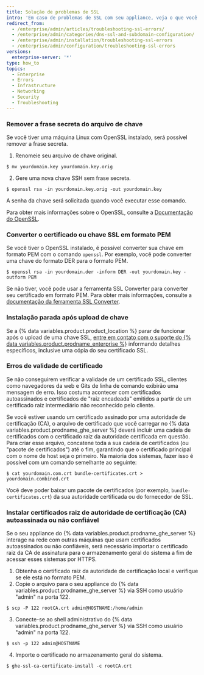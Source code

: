 ```yaml
---
title: Solução de problemas de SSL
intro: 'Em caso de problemas de SSL com seu appliance, veja o que você pode fazer para resolvê-los.'
redirect_from:
  - /enterprise/admin/articles/troubleshooting-ssl-errors/
  - /enterprise/admin/categories/dns-ssl-and-subdomain-configuration/
  - /enterprise/admin/installation/troubleshooting-ssl-errors
  - /enterprise/admin/configuration/troubleshooting-ssl-errors
versions:
  enterprise-server: '*'
type: how_to
topics:
  - Enterprise
  - Errors
  - Infrastructure
  - Networking
  - Security
  - Troubleshooting
---
```


### Remover a frase secreta do arquivo de chave

Se você tiver uma máquina Linux com OpenSSL instalado, será possível remover a frase secreta.

1. Renomeie seu arquivo de chave original.
  ```shell
  $ mv yourdomain.key yourdomain.key.orig
  ```
2. Gere uma nova chave SSH sem frase secreta.
  ```shell
  $ openssl rsa -in yourdomain.key.orig -out yourdomain.key
  ```

A senha da chave será solicitada quando você executar esse comando.

Para obter mais informações sobre o OpenSSL, consulte a [Documentação do OpenSSL](https://www.openssl.org/docs/).

### Converter o certificado ou chave SSL em formato PEM

Se você tiver o OpenSSL instalado, é possível converter sua chave em formato PEM com o comando `openssl`. Por exemplo, você pode converter uma chave do formato DER para o formato PEM.

```shell
$ openssl rsa -in yourdomain.der -inform DER -out yourdomain.key -outform PEM
```

Se não tiver, você pode usar a ferramenta SSL Converter para converter seu certificado em formato PEM. Para obter mais informações, consulte a [documentação da ferramenta SSL Converter](https://www.sslshopper.com/ssl-converter.html).

### Instalação parada após upload de chave

Se a {% data variables.product.product_location %} parar de funcionar após o upload de uma chave SSL, [entre em contato com o suporte do {% data variables.product.prodname_enterprise %}](https://enterprise.github.com/support) informando detalhes específicos, inclusive uma cópia do seu certificado SSL.

### Erros de validade de certificado

Se não conseguirem verificar a validade de um certificado SSL, clientes como navegadores da web e Gits de linha de comando exibirão uma mensagem de erro. Isso costuma acontecer com certificados autoassinados e certificados de "raiz encadeada" emitidos a partir de um certificado raiz intermediário não reconhecido pelo cliente.

Se você estiver usando um certificado assinado por uma autoridade de certificação (CA), o arquivo de certificado que você carregar no {% data variables.product.prodname_ghe_server %} deverá incluir uma cadeia de certificados com o certificado raiz da autoridade certificada em questão. Para criar esse arquivo, concatene toda a sua cadeia de certificados (ou "pacote de certificados") até o fim, garantindo que o certificado principal com o nome de host seja o primeiro. Na maioria dos sistemas, fazer isso é possível com um comando semelhante ao seguinte:

```shell
$ cat yourdomain.com.crt bundle-certificates.crt > yourdomain.combined.crt
```

Você deve poder baixar um pacote de certificados (por exemplo, `bundle-certificates.crt`) da sua autoridade certificada ou do fornecedor de SSL.

### Instalar certificados raiz de autoridade de certificação (CA) autoassinada ou não confiável

Se o seu appliance do {% data variables.product.prodname_ghe_server %} interage na rede com outras máquinas que usam certificados autoassinados ou não confiáveis, será necessário importar o certificado raiz da CA de assinatura para o armazenamento geral do sistema a fim de acessar esses sistemas por HTTPS.

1. Obtenha o certificado raiz da autoridade de certificação local e verifique se ele está no formato PEM.
2. Copie o arquivo para o seu appliance do {% data variables.product.prodname_ghe_server %} via SSH como usuário "admin" na porta 122.
  ```shell
  $ scp -P 122 rootCA.crt admin@HOSTNAME:/home/admin
  ```
3. Conecte-se ao shell administrativo do {% data variables.product.prodname_ghe_server %} via SSH como usuário "admin" na porta 122.
  ```shell
  $ ssh -p 122 admin@HOSTNAME
  ```
4. Importe o certificado no armazenamento geral do sistema.
  ```shell
  $ ghe-ssl-ca-certificate-install -c rootCA.crt
  ```
